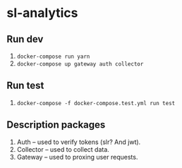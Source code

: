 # sl-analytics

## Run dev

1. `docker-compose run yarn`
2. `docker-compose up gateway auth collector`

## Run test

1. `docker-compose -f docker-compose.test.yml run test`

## Description packages

1. Auth – used to verify tokens (slr? And jwt).
2. Collector – used to collect data.
3. Gateway – used to proxing user requests.
